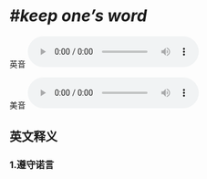 # ***\#keep one’s word*** 
英音
<audio src="./media/keep one’s word1_AAC.aac" controls="controls"></audio>

美音
<audio src="./media/keep one’s word2_AAC.aac" controls="controls"></audio>



  

英文释义
---
### 1.**遵守诺言**  


